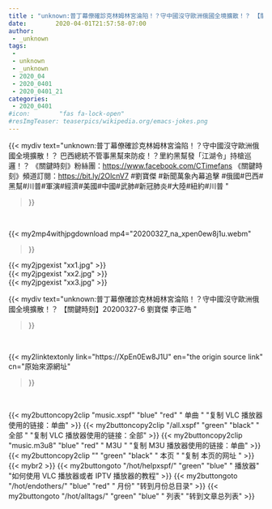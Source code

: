 ```yaml
---
title : "unknown:普丁幕僚確診克林姆林宮淪陷！？守中國沒守歐洲俄國全境擴散！？ 【關鍵時刻】20200327-6 劉寶傑 李正皓 "
date:        2020-04-01T21:57:58-07:00
author:
 - _unknown
tags:
 - 
 - unknown
 - _unknown
 - 2020_04
 - 2020_0401
 - 2020_0401_21
categories:
 - 2020_0401
#icon:        "fas fa-lock-open"
#resImgTeaser: teaserpics/wikipedia.org/emacs-jokes.png
---
```







{{< mydiv text="unknown:普丁幕僚確診克林姆林宮淪陷！？守中國沒守歐洲俄國全境擴散！？ 巴西總統不管事黑幫來防疫！？里約黑幫發「江湖令」持槍巡邏！？  《關鍵時刻》粉絲團：https://www.facebook.com/CTimefans 《關鍵時刻》頻道訂閱：https://bit.ly/2OlcnV7  #劉寶傑 #新聞萬象內幕追擊 #俄國#巴西#黑幫#川普#軍演#經濟#美國#中國#武肺#新冠肺炎#大陸#紐約#川普 "
>}}
<br>


{{< my2mp4withjpgdownload mp4="20200327_na_xpen0ew8j1u.webm"
>}}

{{< my2jpgexist "xx1.jpg" >}}<br>
{{< my2jpgexist "xx2.jpg" >}}<br>
{{< my2jpgexist "xx3.jpg" >}}<br>



{{< mydiv text="unknown:普丁幕僚確診克林姆林宮淪陷！？守中國沒守歐洲俄國全境擴散！？ 【關鍵時刻】20200327-6 劉寶傑 李正皓 "
>}}
<br>

{{< my2linktextonly link="https://XpEn0Ew8J1U"
en="the origin source link" cn="原始來源網址"
>}}


<br>


{{< my2buttoncopy2clip "music.xspf"        "blue"   "red"    " 单曲 "  "复制 VLC 播放器使用的链接：单曲" >}} {{< my2buttoncopy2clip "/all.xspf"         "green"  "black"  " 全部 "  "复制 VLC 播放器使用的链接：全部" >}} {{< my2buttoncopy2clip "music.m3u8"        "blue"   "red"    " M3U  "    "复制 M3U 播放器使用的链接：单曲" >}} {{< my2buttoncopy2clip ""                  "green"  "black"  " 本页 "    "复制 本页的网址 " >}} {{< mybr2 >}} {{< my2buttongoto      "/hot/helpxspf/"    "green"  "blue"   " 播放器" "如何使用 VLC 播放器或者 IPTV 播放器的教程" >}} {{< my2buttongoto      "/hot/endothers/"   "blue"   "red"    " 月份"   "转到月份总目录" >}} {{< my2buttongoto      "/hot/alltags/"     "green"  "blue"   " 列表"   "转到文章总列表" >}} 

